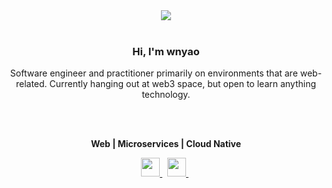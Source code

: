 <div align="center">
  <img src="https://images.prismic.io/digitalocean/0b619d51-a723-4748-997f-39ed5697a540_intro-to-cloud.jpg?auto=compress,format" />
</div>

<br />

<div align="center">
   <h3>Hi, I'm wnyao </h3>
</div>

<div align="center">
  <p>
    Software engineer and practitioner primarily on environments that are web-related. Currently hanging out at web3 space, but open to learn anything technology.
  </p>
</div>

<br/>
<br/>
 
<p align="center">
  <b> Web | Microservices | Cloud Native </b>
</p>

<p align="center">
  <a href="https://www.linkedin.com/in/wenyaok">
    <img height="30" src="https://icons.iconarchive.com/icons/danleech/simple/512/linkedin-icon.png">
  </a>
  &nbsp;
  <a href="https://www.behance.net/wnyao">
    <img height="30" src="https://icons.iconarchive.com/icons/danleech/simple/512/behance-icon.png">
  </a>
  &nbsp;
</p>

<br />
